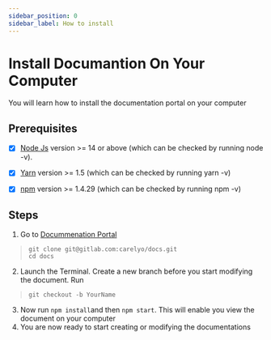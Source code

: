 ```yaml
---
sidebar_position: 0
sidebar_label: How to install
---
```

# Install Documantion On Your Computer

You will learn how to install the documentation portal on your computer

## Prerequisites

- [x] [Node Js](https://nodejs.org/en/download/) version >= 14 or above (which can be checked by running node -v).
- [x] [Yarn](https://yarnpkg.com/en/) version >= 1.5 (which can be checked by running yarn -v)
- [x] [npm](https://www.npmjs.com/) version >= 1.4.29 (which can be checked by running npm -v)


## Steps

1. Go to [Docummenation Portal](https://gitlab.com/carelyo/docs)
> ```
> git clone git@gitlab.com:carelyo/docs.git
> cd docs
> ```

2. Launch the Terminal. Create a new branch before you start modifying the document. 
 Run 
>```
>git checkout -b YourName
> ```

3. Now run `npm install`and then `npm start`. This will enable you view the document on your computer
4. You are now ready to start creating or modifying the documentations